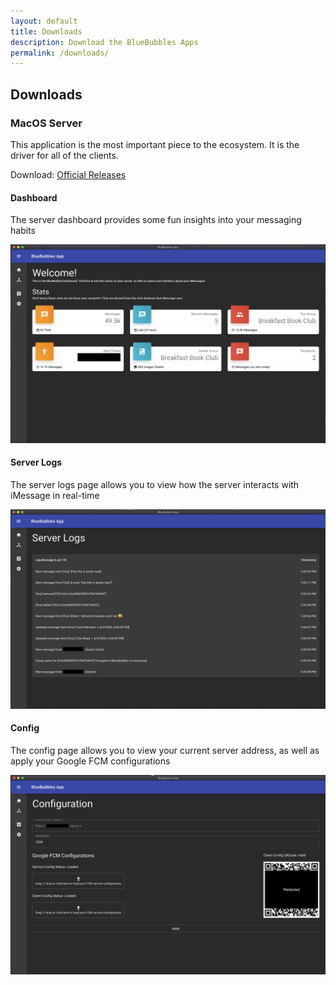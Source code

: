 ```yaml
---
layout: default
title: Downloads
description: Download the BlueBubbles Apps
permalink: /downloads/
---
```


## Downloads

### MacOS Server

This application is the most important piece to the ecosystem. It is the driver for all of the clients.

Download: [Official Releases](https://github.com/BlueBubblesApp/BlueBubbles-Server/releases)

#### Dashboard

The server dashboard provides some fun insights into your messaging habits

![Dashboard](/assets/img/server-dashboard.png "Dashboard")

#### Server Logs

The server logs page allows you to view how the server interacts with iMessage in real-time

![Dashboard](/assets/img/server-logs.png "Server Logs")

#### Config

The config page allows you to view your current server address, as well as apply your Google FCM configurations

![Dashboard](/assets/img/server-config.png "Server Config")